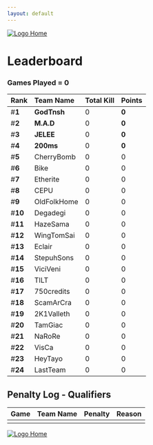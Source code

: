 ```yaml
---
layout: default
---
```


[ ![Logo](https://kanziebub.github.io/ProjectSEA/assets/images/bullet_rev.png) Home](https://kanziebub.github.io/ProjectSEA/)

# **Leaderboard**

### Games Played = 0

|  Rank  | Team Name             | Total Kill | **Points** |
|:-------|:----------------------|:-----------|:-----------|
| #**1** | **GodTnsh** | 0 | **0** | 
| #**2** | **M.A.D** | 0 | **0** | 
| #**3** | **JELEE** | 0 | **0** | 
| #**4** | **200ms** | 0 | **0** | 
| #**5** | CherryBomb | 0 | 0 | 
| #**6** | Bike | 0 | 0 | 
| #**7** | Etherite | 0 | 0 | 
| #**8** | CEPU | 0 | 0 | 
| #**9** | OldFolkHome | 0 | 0 | 
| #**10** | Degadegi | 0 | 0 | 
| #**11** | HazeSama | 0 | 0 | 
| #**12** | WingTomSai | 0 | 0 | 
| #**13** | Eclair | 0 | 0 | 
| #**14** | StepuhSons | 0 | 0 | 
| #**15** | ViciVeni | 0 | 0 | 
| #**16** | TILT | 0 | 0 | 
| #**17** | 750credits | 0 | 0 | 
| #**18** | ScamArCra | 0 | 0 | 
| #**19** | 2K1Valleth | 0 | 0 | 
| #**20** | TamGiac | 0 | 0 | 
| #**21** | NaRoRe | 0 | 0 | 
| #**22** | VisCa | 0 | 0 | 
| #**23** | HeyTayo | 0 | 0 | 
| #**24** | LastTeam | 0 | 0 | 
 

## Penalty Log - Qualifiers

|  Game  | Team Name | Penalty | Reason                |
|:-------|:----------|:--------|:----------------------| 
|  |  |  |  | 


[ ![Logo](https://kanziebub.github.io/ProjectSEA/assets/images/bullet_rev.png) Home](https://kanziebub.github.io/ProjectSEA/)
